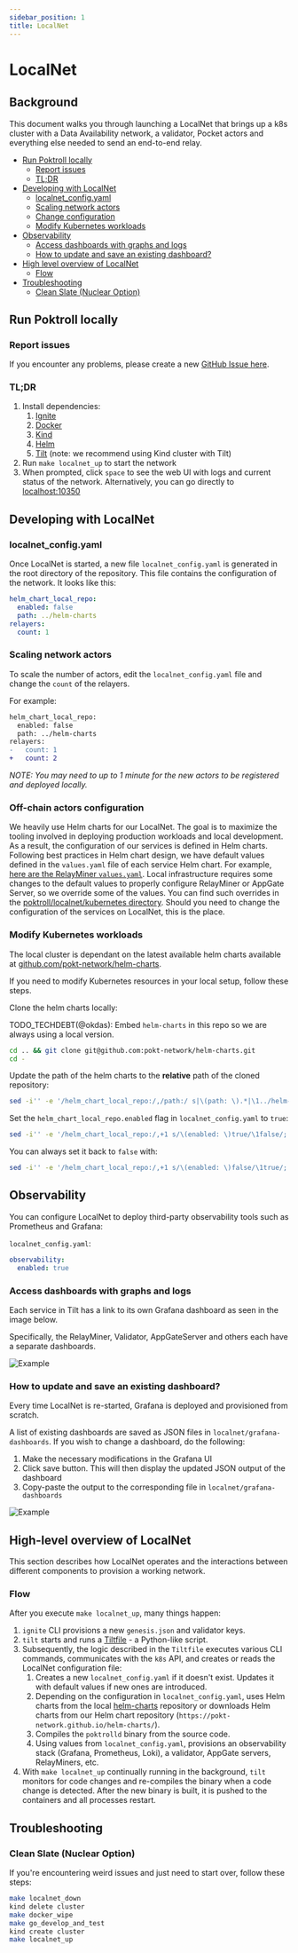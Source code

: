 ```yaml
---
sidebar_position: 1
title: LocalNet
---
```


# LocalNet <!-- omit in toc -->

<!--
  TODO_IMPROVE(@olshansk, @okdas):
  - Add a video showing how to use & run LocalNet
  - Add a component diagram outlining the infrastructure
  -  -->

## Background <!-- omit in toc -->

This document walks you through launching a LocalNet that brings up a k8s cluster
with a Data Availability network, a validator, Pocket actors and everything else
needed to send an end-to-end relay.

- [Run Poktroll locally](#run-poktroll-locally)
  - [Report issues](#report-issues)
  - [TL;DR](#tldr)
- [Developing with LocalNet](#developing-with-localnet)
  - [localnet\_config.yaml](#localnet_configyaml)
  - [Scaling network actors](#scaling-network-actors)
  - [Change configuration](#change-configuration)
  - [Modify Kubernetes workloads](#modify-kubernetes-workloads)
- [Observability](#observability)
  - [Access dashboards with graphs and logs](#access-dashboards-with-graphs-and-logs)
  - [How to update and save an existing dashboard?](#how-to-update-and-save-an-existing-dashboard)
- [High level overview of LocalNet](#high-level-overview-of-localnet)
  - [Flow](#flow)
- [Troubleshooting](#troubleshooting)
  - [Clean Slate (Nuclear Option)](#clean-slate-nuclear-option)

## Run Poktroll locally

### Report issues

If you encounter any problems, please create a new [GitHub Issue here](https://github.com/pokt-network/pocket/issues/new/choose).

### TL;DR

1. Install dependencies:
   1. [Ignite](https://docs.ignite.com/welcome/install)
   2. [Docker](https://docs.docker.com/engine/install/)
   3. [Kind](https://kind.sigs.k8s.io/#installation-and-usage)
   4. [Helm](https://helm.sh/docs/intro/install/#through-package-managers)
   5. [Tilt](https://docs.tilt.dev/install.html) (note: we recommend using Kind cluster with Tilt)
2. Run `make localnet_up` to start the network
3. When prompted, click `space` to see the web UI with logs and current status of the network. Alternatively, you can go directly to [localhost:10350](http://localhost:10350)

## Developing with LocalNet

### localnet_config.yaml

Once LocalNet is started, a new file `localnet_config.yaml` is generated in the root directory of the repository. This file contains the configuration of the network. It looks like this:

```yaml
helm_chart_local_repo:
  enabled: false
  path: ../helm-charts
relayers:
  count: 1
```

### Scaling network actors

To scale the number of actors, edit the `localnet_config.yaml` file and change the `count` of the relayers.

For example:

```diff
helm_chart_local_repo:
  enabled: false
  path: ../helm-charts
relayers:
-   count: 1
+   count: 2
```

_NOTE: You may need to up to 1 minute for the new actors to be registered and deployed locally._

### Off-chain actors configuration

We heavily use Helm charts for our LocalNet. The goal is to maximize the tooling involved in deploying production
workloads and local development. As a result, the configuration of our services is defined in Helm charts.
Following best practices in Helm chart design, we have default values defined in the `values.yaml` file of each service Helm chart.
For example, [here are the RelayMiner `values.yaml`](https://github.com/pokt-network/helm-charts/blob/main/charts/relayminer/values.yaml).
Local infrastructure requires some changes to the default values to properly configure RelayMiner or AppGate Server, so we override some of
the values. You can find such overrides in the [poktroll/localnet/kubernetes directory](https://github.com/pokt-network/poktroll/tree/main/localnet/kubernetes).
Should you need to change the configuration of the services on LocalNet, this is the place.


### Modify Kubernetes workloads

The local cluster is dependant on the latest available helm charts available at
[github.com/pokt-network/helm-charts](https://github.com/pokt-network/helm-charts.git).

If you need to modify Kubernetes resources in your local setup, follow these steps.

Clone the helm charts locally:

TODO_TECHDEBT(@okdas): Embed `helm-charts` in this repo so we are always using a
local version.

```bash
cd .. && git clone git@github.com:pokt-network/helm-charts.git
cd -
```

Update the path of the helm charts to the **relative** path of the cloned repository:

```bash
sed -i'' -e '/helm_chart_local_repo:/,/path:/ s|\(path: \).*|\1../helm-charts|' localnet_config.yaml
```

Set the `helm_chart_local_repo.enabled` flag in `localnet_config.yaml` to `true`:

```bash
sed -i'' -e '/helm_chart_local_repo:/,+1 s/\(enabled: \)true/\1false/; /helm_chart_local_repo:/,+1 s/\(enabled: \)false/\1true/' localnet_config.yaml
```

You can always set it back to `false` with:

```bash
sed -i'' -e '/helm_chart_local_repo:/,+1 s/\(enabled: \)false/\1true/; /helm_chart_local_repo:/,+1 s/\(enabled: \)true/\1false/' localnet_config.yaml
```

## Observability

You can configure LocalNet to deploy third-party observability tools such as Prometheus and Grafana:

`localnet_config.yaml`:

```yaml
observability:
  enabled: true
```

### Access dashboards with graphs and logs

Each service in Tilt has a link to its own Grafana dashboard as seen in the image below.

Specifically, the RelayMiner, Validator, AppGateServer and others each have a separate dashboards.

![Example](./access_dashboard_on_service.png)

### How to update and save an existing dashboard?

Every time LocalNet is re-started, Grafana is deployed and provisioned from scratch.

A list of existing dashboards are saved as JSON files in `localnet/grafana-dashboards`.
If you wish to change a dashboard, do the following:

1. Make the necessary modifications in the Grafana UI
2. Click save button. This will then display the updated JSON output of the dashboard
3. Copy-paste the output to the corresponding file in `localnet/grafana-dashboards`

![Example](./grafana_save_dashboard.png)

## High-level overview of LocalNet

This section describes how LocalNet operates and the interactions between different components to provision a working network.

### Flow

After you execute `make localnet_up`, many things happen:

1. `ignite` CLI provisions a new `genesis.json` and validator keys.
2. `tilt` starts and runs a [Tiltfile](https://github.com/pokt-network/poktroll/blob/main/Tiltfile) - a Python-like script.
3. Subsequently, the logic described in the `Tiltfile` executes various CLI commands, communicates with the `k8s` API, and creates or reads the LocalNet configuration file:
   1. Creates a new `localnet_config.yaml` if it doesn't exist. Updates it with default values if new ones are introduced.
   2. Depending on the configuration in `localnet_config.yaml`, uses Helm charts from the local [helm-charts](https://github.com/pokt-network/helm-charts) repository or downloads Helm charts from our Helm chart repository (`https://pokt-network.github.io/helm-charts/`).
   3. Compiles the `poktrolld` binary from the source code.
   4. Using values from `localnet_config.yaml`, provisions an observability stack (Grafana, Prometheus, Loki), a validator, AppGate servers, RelayMiners, etc.
4. With `make localnet_up` continually running in the background, `tilt` monitors for code changes and re-compiles the binary when a code change is detected. After the new binary is built, it is pushed to the containers and all processes restart.

## Troubleshooting

### Clean Slate (Nuclear Option)

If you're encountering weird issues and just need to start over, follow these steps:

```bash
make localnet_down
kind delete cluster
make docker_wipe
make go_develop_and_test
kind create cluster
make localnet_up
```
